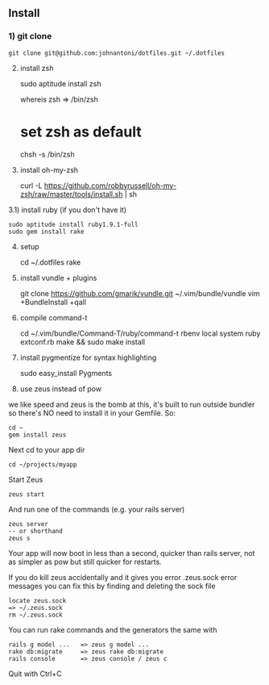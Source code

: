 ## Install

### 1) git clone

    git clone git@github.com:johnantoni/dotfiles.git ~/.dotfiles

2) install zsh

    sudo aptitude install zsh

    whereis zsh
    => /bin/zsh

    # set zsh as default
    chsh -s /bin/zsh

3) install oh-my-zsh

    curl -L https://github.com/robbyrussell/oh-my-zsh/raw/master/tools/install.sh | sh

3.1) install ruby (if you don't have it)

    sudo aptitude install ruby1.9.1-full
    sudo gem install rake

4) setup

    cd ~/.dotfiles
    rake

5) install vundle + plugins

    git clone https://github.com/gmarik/vundle.git ~/.vim/bundle/vundle
    vim +BundleInstall +qall

6) compile command-t

    cd ~/.vim/bundle/Command-T/ruby/command-t
    rbenv local system
    ruby extconf.rb
    make && sudo make install

7) install pygmentize for syntax highlighting

    sudo easy_install Pygments

8) use zeus instead of pow

we like speed and zeus is the bomb at this, it's built to run outside bundler so there's NO need to install it in your Gemfile. So:

    cd ~
    gem install zeus

Next cd to your app dir

    cd ~/projects/myapp

Start Zeus

    zeus start

And run one of the commands (e.g. your rails server)

    zeus server
    -- or shorthand
    zeus s

Your app will now boot in less than a second, quicker than rails server, not as simpler as pow but still quicker for restarts.

If you do kill zeus accidentally and it gives you error .zeus.sock error messages you can fix this by finding and deleting the sock file

    locate zeus.sock
    => ~/.zeus.sock
    rm ~/.zeus.sock

You can run rake commands and the generators the same with

    rails g model ...   => zeus g model ...
    rake db:migrate     => zeus rake db:migrate
    rails console       => zeus console / zeus c

Quit with Ctrl+C
